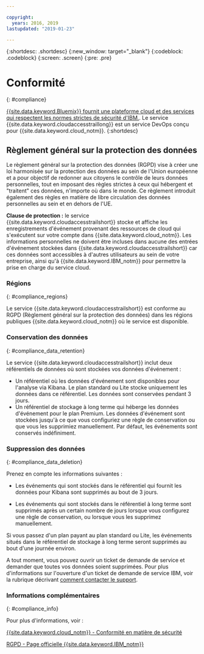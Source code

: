 ```yaml
---

copyright:
  years: 2016, 2019
lastupdated: "2019-01-23"

---
```



{:shortdesc: .shortdesc}
{:new_window: target="_blank"}
{:codeblock: .codeblock}
{:screen: .screen}
{:pre: .pre}


# Conformité
{: #compliance}

[{{site.data.keyword.Bluemix}} fournit une plateforme cloud et des services qui respectent les normes strictes de sécurité d'IBM.](/docs/security/compliance.html#compliance). Le service {{site.data.keyword.cloudaccesstraillong}} est un service DevOps conçu pour {{site.data.keyword.cloud_notm}}. 
{:shortdesc}


## Règlement général sur la protection des données

Le règlement général sur la protection des données (RGPD) vise à créer une loi harmonisée sur la protection des données au sein de l'Union européenne et a pour objectif de redonner aux citoyens le contrôle de leurs données personnelles, tout en imposant des règles strictes à ceux qui hébergent et "traitent" ces données, n'importe où dans le monde. Ce règlement introduit également des règles en matière de libre circulation des données personnelles au sein et en dehors de l'UE. 

**Clause de protection :** le service {{site.data.keyword.cloudaccesstrailshort}} stocke et affiche les enregistrements d'événement provenant des ressources de cloud qui s'exécutent sur votre compte dans {{site.data.keyword.cloud_notm}}. Les informations personnelles ne doivent être incluses dans aucune des entrées d'événement stockées dans {{site.data.keyword.cloudaccesstrailshort}} car ces données sont accessibles à d'autres utilisateurs au sein de votre entreprise, ainsi qu'à {{site.data.keyword.IBM_notm}} pour permettre la prise en charge du service cloud.

### Régions
{: #compliance_regions}

Le service {{site.data.keyword.cloudaccesstrailshort}} est conforme au RGPD (Règlement général sur la protection des données) dans les régions publiques {{site.data.keyword.cloud_notm}} où le service est disponible.


### Conservation des données
{: #compliance_data_retention}

Le service {{site.data.keyword.cloudaccesstrailshort}} inclut deux référentiels de données où sont stockées vos données d'événement : 

* Un référentiel où les données d'événement sont disponibles pour l'analyse via Kibana. Le plan standard ou Lite stocke uniquement les données dans ce référentiel. Les données sont conservées pendant 3 jours.
* Un référentiel de stockage à long terme qui héberge les données d'événement pour le plan Premium. Les données d'événement sont stockées jusqu'à ce que vous configuriez une règle de conservation ou que vous les supprimiez manuellement. Par défaut, les événements sont conservés indéfiniment.


### Suppression des données
{: #compliance_data_deletion}

Prenez en compte les informations suivantes :

* Les événements qui sont stockés dans le référentiel qui fournit les données pour Kibana sont supprimés au bout de 3 jours.

* Les événements qui sont stockés dans le référentiel à long terme sont supprimés après un certain nombre de jours lorsque vous configurez une règle de conservation, ou lorsque vous les supprimez manuellement. 



Si vous passez d'un plan payant au plan standard ou Lite, les événements situés dans le référentiel de stockage à long terme seront supprimés au bout d'une journée environ.

A tout moment, vous pouvez ouvrir un ticket de demande de service et demander que toutes vos données soient supprimées. Pour plus d'informations sur l'ouverture d'un ticket de demande de service IBM, voir la rubrique décrivant [comment contacter le support](/docs/get-support/howtogetsupport.html#getting-customer-support).



### Informations complémentaires
{: #compliance_info}

Pour plus d'informations, voir :

[{{site.data.keyword.cloud_notm}} - Conformité en matière de sécurité](/docs/security/compliance.html#compliance)

[RGPD - Page officielle {{site.data.keyword.IBM_notm}}](https://www.ibm.com/data-responsibility/gdpr/)



